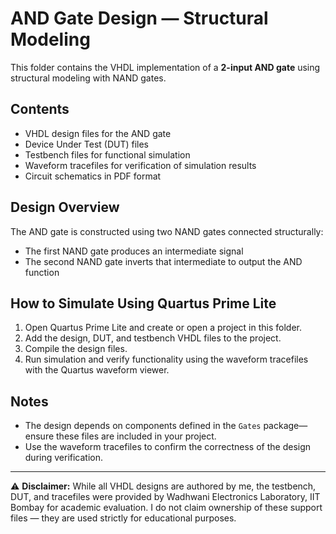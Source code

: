 # AND Gate Design — Structural Modeling

This folder contains the VHDL implementation of a **2-input AND gate** using structural modeling with NAND gates.

## Contents

- VHDL design files for the AND gate  
- Device Under Test (DUT) files  
- Testbench files for functional simulation  
- Waveform tracefiles for verification of simulation results  
- Circuit schematics in PDF format  

## Design Overview

The AND gate is constructed using two NAND gates connected structurally:

- The first NAND gate produces an intermediate signal  
- The second NAND gate inverts that intermediate to output the AND function

## How to Simulate Using Quartus Prime Lite

1. Open Quartus Prime Lite and create or open a project in this folder.  
2. Add the design, DUT, and testbench VHDL files to the project.  
3. Compile the design files.  
4. Run simulation and verify functionality using the waveform tracefiles with the Quartus waveform viewer.  

## Notes

- The design depends on components defined in the `Gates` package—ensure these files are included in your project.  
- Use the waveform tracefiles to confirm the correctness of the design during verification.

---

⚠️ **Disclaimer:** While all VHDL designs are authored by me, the testbench, DUT, and tracefiles were provided by Wadhwani Electronics Laboratory, IIT Bombay for academic evaluation. I do not claim ownership of these support files — they are used strictly for educational purposes.
